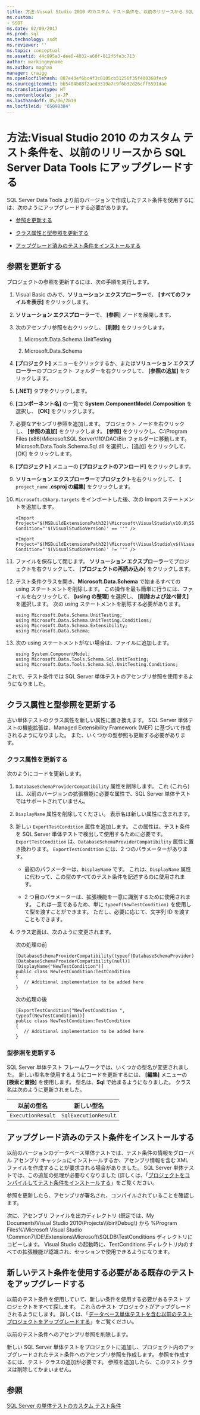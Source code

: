```yaml
---
title: 方法:Visual Studio 2010 のカスタム テスト条件を、以前のリリースから SQL Server Data Tools にアップグレードする | Microsoft Docs
ms.custom:
- SSDT
ms.date: 02/09/2017
ms.prod: sql
ms.technology: ssdt
ms.reviewer: ''
ms.topic: conceptual
ms.assetid: 44c895a3-dee0-4032-a60f-812f5fe3c713
author: markingmyname
ms.author: maghan
manager: craigg
ms.openlocfilehash: 887e43ef6bc4f3c8105cb51256f35f400368fec9
ms.sourcegitcommit: bb5484b08f2aed3319a7c9f6b32d26cff5591dae
ms.translationtype: HT
ms.contentlocale: ja-JP
ms.lasthandoff: 05/06/2019
ms.locfileid: "65098384"
---
```

# <a name="how-to-upgrade-a-visual-studio-2010-custom-test-condition-from-a-previous-release-to-sql-server-data-tools"></a>方法:Visual Studio 2010 のカスタム テスト条件を、以前のリリースから SQL Server Data Tools にアップグレードする
SQL Server Data Tools より前のバージョンで作成したテスト条件を使用するには、次のようにアップグレードする必要があります。  
  
-   [参照を更新する](#UpdateReferences)  
  
-   [クラス属性と型参照を更新する](#UpdateClassAttributesandTypeReference)  
  
-   [アップグレード済みのテスト条件をインストールする](#ApplytheNewRegistrationProcess)  
  
## <a name="UpdateReferences"></a>参照を更新する  
プロジェクトの参照を更新するには、次の手順を実行します。  
  
1.  Visual Basic のみで、**ソリューション エクスプローラー**で、 **[すべてのファイルを表示]** をクリックします。  
  
2.  **ソリューション エクスプローラー**で、 **[参照]** ノードを展開します。  
  
3.  次のアセンブリ参照を右クリックし、 **[削除]** をクリックします。  
  
    1.  Microsoft.Data.Schema.UnitTesting  
  
    2.  Microsoft.Data.Schema  
  
4.  **[プロジェクト]** メニューをクリックするか、または**ソリューション エクスプローラー**のプロジェクト フォルダーを右クリックして、 **[参照の追加]** をクリックします。  
  
5.  **[.NET]** タブをクリックします。  
  
6.  **[コンポーネント名]** の一覧で **System.ComponentModel.Composition** を選択し、 **[OK]** をクリックします。  
  
7.  必要なアセンブリ参照を追加します。 プロジェクト ノードを右クリックし、 **[参照の追加]** をクリックします。 **[参照]** をクリックし、C:\Program Files (x86)\\MicrosoftSQL Server\110\DAC\Bin フォルダーに移動します。 Microsoft.Data.Tools.Schema.Sql.dll を選択し、[追加] をクリックして、[OK] をクリックします。  
  
8.  **[プロジェクト]** メニューの **[プロジェクトのアンロード]** をクリックします。  
  
9. **ソリューション エクスプローラー**で**プロジェクト**を右クリックして、 **[** `project_name` **.csproj の編集]** をクリックします。  
  
10. `Microsoft.CSharp.targets` をインポートした後、次の Import ステートメントを追加します。  
  
    ```  
    <Import Project="$(MSBuildExtensionsPath32)\Microsoft\VisualStudio\v10.0\SSDT\Microsoft.Data.Tools.Schema.Sql.UnitTesting.targets" Condition="'$(VisualStudioVersion)' == ''" />  
  
    <Import Project="$(MSBuildExtensionsPath32)\Microsoft\VisualStudio\v$(VisualStudioVersion)\SSDT\Microsoft.Data.Tools.Schema.Sql.UnitTesting.targets" Condition="'$(VisualStudioVersion)' != ''" />  
    ```  
  
11. ファイルを保存して閉じます。 **ソリューション エクスプローラー**でプロジェクトを右クリックして、 **[プロジェクトの再読み込み]** をクリックします。  
  
12. テスト条件クラスを開き、**Microsoft.Data.Schema** で始まるすべての using ステートメントを削除します。 この操作を最も簡単に行うには、ファイルを右クリックして、 **[using の整理]** を選択し、 **[削除および並べ替え]** を選択します。 次の using ステートメントを削除する必要があります。  
  
    ```  
    using Microsoft.Data.Schema.UnitTesting;  
    using Microsoft.Data.Schema.UnitTesting.Conditions;  
    using Microsoft.Data.Schema.Extensibility;  
    using Microsoft.Data.Schema;  
    ```  
  
13. 次の using ステートメントがない場合は、ファイルに追加します。  
  
    ```  
    using System.ComponentModel;  
    using Microsoft.Data.Tools.Schema.Sql.UnitTesting;  
    using Microsoft.Data.Tools.Schema.Sql.UnitTesting.Conditions;  
    ```  
  
これで、テスト条件では SQL Server 単体テストのアセンブリ参照を使用するようになりました。  
  
## <a name="UpdateClassAttributesandTypeReference"></a>クラス属性と型参照を更新する  
古い単体テストのクラス属性を新しい属性に置き換えます。 SQL Server 単体テストの機能拡張は、Managed Extensibility Framework (MEF) に基づいて作成されるようになりました。 また、いくつかの型参照も更新する必要があります。  
  
### <a name="update-class-attributes"></a>クラス属性を更新する  
次のようにコードを更新します。  
  
1.  `DatabaseSchemaProviderCompatibility` 属性を削除します。 これ (これら) は、以前のバージョンの拡張機能に必要な属性で、SQL Server 単体テストではサポートされていません。  
  
2.  `DisplayName` 属性を削除してください。 表示名は新しい属性に含まれます。  
  
3.  新しい `ExportTestCondition` 属性を追加します。 この属性は、テスト条件を SQL Server 単体テストで検出して使用するために必要です。 `ExportTestCondition` は、`DatabaseSchemaProviderCompatibility` 属性に置き換わります。 `ExportTestCondition` には、2 つのパラメーターがあります。  
  
    -   最初のパラメーターは、`DisplayName` です。 これは、`DisplayName` 属性に代わって、この型のすべてのテスト条件を記述するのに使用されます。  
  
    -   2 つ目のパラメーターは、拡張機能を一意に識別するために使用されます。 これは一意であるため、単に `typeof(NewTestCondition)` を使用して型を渡すことができます。 ただし、必要に応じて、文字列 ID を渡すこともできます。  
  
4.  クラス定義は、次のように変更されます。  
  
    次の処理の前  
  
    ```  
    [DatabaseSchemaProviderCompatibility(typeof(DatabaseSchemaProvider))]  
    [DatabaseSchemaProviderCompatibility(null)]  
    [DisplayName("NewTestCondition")]  
    public class NewTestCondition:TestCondition  
    {  
       // Additional implementation to be added here  
    }  
    ```  
  
    次の処理の後  
  
    ```  
    [ExportTestCondition("NewTestCondition ", typeof(NewTestCondition))]  
    public class NewTestCondition:TestCondition  
    {  
       // Additional implementation to be added here  
    }  
    ```  
  
### <a name="update-type-references"></a>型参照を更新する  
SQL Server 単体テスト フレームワークでは、いくつかの型名が変更されました。 新しい型名を使用するようにコードを更新するには、 **[編集]** メニューの **[検索と置換]** を使用します。 型名は、**Sql** で始まるようになりました。 クラス名は次のように更新されました。  
  
|以前の型名|新しい型名|  
|-----------------|-----------------|  
|`ExecutionResult`|`SqlExecutionResult`|  
  
## <a name="ApplytheNewRegistrationProcess"></a>アップグレード済みのテスト条件をインストールする  
以前のバージョンのデータベース単体テストでは、テスト条件の情報をグローバル アセンブリ キャッシュにインストールするか、アセンブリ情報を含む XML ファイルを作成することが要求される場合がありました。 SQL Server 単体テストでは、この追加の処理が必要なくなりました  (詳しくは、「[プロジェクトをコンパイルしてテスト条件をインストールする](../ssdt/walkthrough-use-custom-test-condition-to-verify-stored-procedure-results.md#xxx)」をご覧ください。  
  
参照を更新したら、アセンブリが署名され、コンパイルされていることを確認します。  
  
次に、アセンブリ ファイルを出力ディレクトリ (既定では、My Documents\Visual Studio 2010\Projects\\<yoursolutionname>\\<yourprojectname>\bin\Debug\\) から %Program Files%\Microsoft Visual Studio <Version>\Common7\IDE\Extensions\Microsoft\SQLDB\TestConditions ディレクトリにコピーします。 Visual Studio の起動時に、TestConditions ディレクトリ内のすべての拡張機能が認識され、セッションで使用できるようになります。  
  
## <a name="upgrade-existing-tests-that-need-to-use-the-new-test-condition"></a>新しいテスト条件を使用する必要がある既存のテストをアップグレードする  
以前のテスト条件を使用していて、新しい条件を使用する必要があるテスト プロジェクトをすべて探します。 これらのテスト プロジェクトがアップグレードされるようにします。 詳しくは、「[データベース単体テストを含む以前のテスト プロジェクトをアップグレードする](../ssdt/upgrade-an-older-test-project-containing-database-unit-tests.md)」をご覧ください。  
  
以前のテスト条件へのアセンブリ参照を削除します。  
  
新しい SQL Server 単体テストをプロジェクトに追加し、プロジェクト内のアップグレードされたテスト条件へのアセンブリ参照を作成します。 参照を作成するには、テスト クラスの追加が必要です。 参照を追加したら、このテスト クラスは削除してかまいません。  
  
## <a name="see-also"></a>参照  
[SQL Server の単体テストのカスタム テスト条件](../ssdt/custom-test-conditions-for-sql-server-unit-tests.md)  
  
